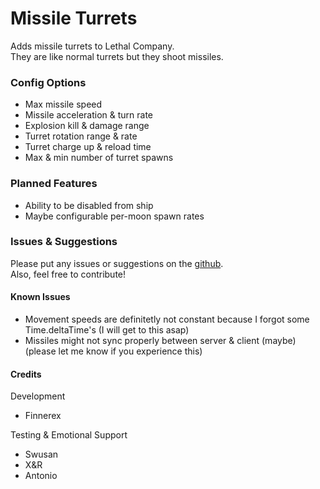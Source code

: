 # Missile Turrets  

Adds missile turrets to Lethal Company.  
They are like normal turrets but they shoot missiles. 

### Config Options

- Max missile speed  
- Missile acceleration & turn rate  
- Explosion kill & damage range  
- Turret rotation range & rate  
- Turret charge up & reload time  
- Max & min number of turret spawns  

### Planned Features

- Ability to be disabled from ship  
- Maybe configurable per-moon spawn rates

### Issues & Suggestions  

Please put any issues or suggestions on the [github](https://github.com/Finnerex/MissileTurret/issues).  
Also, feel free to contribute!
  
#### Known Issues

- Movement speeds are definitetly not constant because I forgot some Time.deltaTime's (I will get to this asap)
- Missiles might not sync properly between server & client (maybe) (please let me know if you experience this)


#### Credits

Development
- Finnerex

Testing & Emotional Support
- Swusan
- X&R
- Antonio
